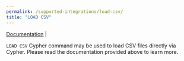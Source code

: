 ```yaml
---
permalink: /supported-integrations/load-csv/
title: "LOAD CSV"
---
```


[Documentation](https://neo4j.com/docs/cypher-manual/current/clauses/load-csv/) |

`LOAD CSV` Cypher command may be used to load CSV files directly via Cypher. Please read the documentation provided above to learn more.
